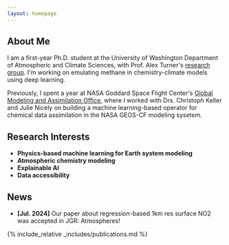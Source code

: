 ```yaml
---
layout: homepage
---
```


## About Me

I am a first-year Ph.D. student at the University of Washington Department of Atmospheric and Climate Sciences, with Prof. Alex Turner's [research group](https://alexjturner.github.io/). I'm working on emulating methane in chemistry-climate models using deep learning.

Previously, I spent a year at NASA Goddard Space Flight Center's [Global Modeling and Assimilation Office](https://gmao.gsfc.nasa.gov/), where I worked with Drs. Christoph Keller and Julie Nicely on building a machine learning-based operator for chemical data assimilation in the NASA GEOS-CF modeling sysetem.

## Research Interests

- **Physics-based machine learning for Earth system modeling**
- **Atmospheric chemistry modeling**
- **Explainable AI**
- **Data accessibility**

## News

- **[Jul. 2024]** Our paper about regression-based 1km res surface NO2 was accepted in JGR: Atmospheres!

{% include_relative _includes/publications.md %}
